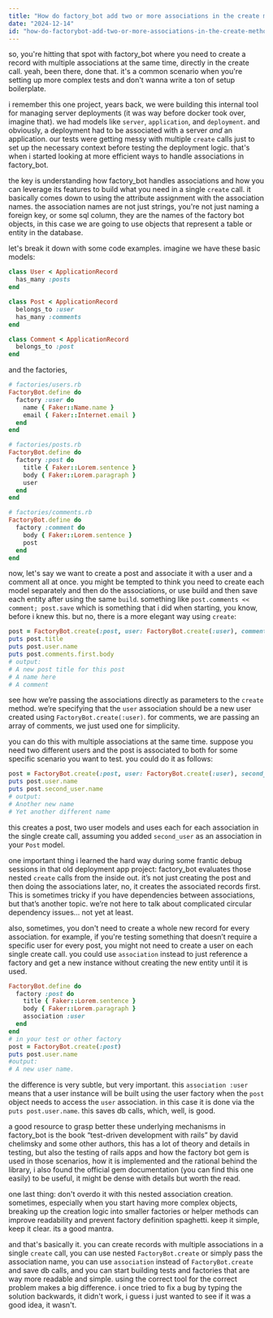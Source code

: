 ```yaml
---
title: "How do factory_bot add two or more associations in the create method?"
date: "2024-12-14"
id: "how-do-factorybot-add-two-or-more-associations-in-the-create-method"
---
```


so, you're hitting that spot with factory_bot where you need to create a record with multiple associations at the same time, directly in the create call. yeah, been there, done that. it's a common scenario when you're setting up more complex tests and don't wanna write a ton of setup boilerplate.

i remember this one project, years back, we were building this internal tool for managing server deployments (it was way before docker took over, imagine that). we had models like `server`, `application`, and `deployment`. and obviously, a deployment had to be associated with a server *and* an application. our tests were getting messy with multiple `create` calls just to set up the necessary context before testing the deployment logic. that's when i started looking at more efficient ways to handle associations in factory_bot.

the key is understanding how factory_bot handles associations and how you can leverage its features to build what you need in a single `create` call. it basically comes down to using the attribute assignment with the association names. the association names are not just strings, you're not just naming a foreign key, or some sql column, they are the names of the factory bot objects, in this case we are going to use objects that represent a table or entity in the database.

let's break it down with some code examples. imagine we have these basic models:

```ruby
class User < ApplicationRecord
  has_many :posts
end

class Post < ApplicationRecord
  belongs_to :user
  has_many :comments
end

class Comment < ApplicationRecord
  belongs_to :post
end

```

and the factories,

```ruby
# factories/users.rb
FactoryBot.define do
  factory :user do
    name { Faker::Name.name }
    email { Faker::Internet.email }
  end
end

# factories/posts.rb
FactoryBot.define do
  factory :post do
    title { Faker::Lorem.sentence }
    body { Faker::Lorem.paragraph }
    user
  end
end

# factories/comments.rb
FactoryBot.define do
  factory :comment do
    body { Faker::Lorem.sentence }
    post
  end
end
```

now, let's say we want to create a post and associate it with a user and a comment all at once. you might be tempted to think you need to create each model separately and then do the associations, or use build and then save each entity after using the same `build`. something like `post.comments << comment; post.save` which is something that i did when starting, you know, before i knew this. but no, there is a more elegant way using `create`:

```ruby
post = FactoryBot.create(:post, user: FactoryBot.create(:user), comments: [FactoryBot.create(:comment)])
puts post.title
puts post.user.name
puts post.comments.first.body
# output:
# A new post title for this post
# A name here
# A comment
```

see how we’re passing the associations directly as parameters to the `create` method. we’re specifying that the `user` association should be a new user created using `FactoryBot.create(:user)`. for comments, we are passing an array of comments, we just used one for simplicity.

you can do this with multiple associations at the same time. suppose you need two different users and the post is associated to both for some specific scenario you want to test. you could do it as follows:

```ruby
post = FactoryBot.create(:post, user: FactoryBot.create(:user), second_user: FactoryBot.create(:user))
puts post.user.name
puts post.second_user.name
# output:
# Another new name
# Yet another different name
```

this creates a post, two user models and uses each for each association in the single create call, assuming you added `second_user` as an association in your `Post` model.

one important thing i learned the hard way during some frantic debug sessions in that old deployment app project: factory_bot evaluates those nested `create` calls from the inside out. it’s not just creating the post and then doing the associations later, no, it creates the associated records first. This is sometimes tricky if you have dependencies between associations, but that’s another topic. we’re not here to talk about complicated circular dependency issues… not yet at least.

also, sometimes, you don't need to create a whole new record for every association. for example, if you're testing something that doesn’t require a specific user for every post, you might not need to create a user on each single create call. you could use `association` instead to just reference a factory and get a new instance without creating the new entity until it is used.

```ruby
FactoryBot.define do
  factory :post do
    title { Faker::Lorem.sentence }
    body { Faker::Lorem.paragraph }
    association :user
  end
end
# in your test or other factory
post = FactoryBot.create(:post)
puts post.user.name
#output:
# A new user name.
```
the difference is very subtle, but very important. this `association :user` means that a user instance will be built using the user factory when the `post` object needs to access the `user` association. in this case it is done via the `puts post.user.name`. this saves db calls, which, well, is good.

a good resource to grasp better these underlying mechanisms in factory_bot is the book “test-driven development with rails” by david chelimsky and some other authors, this has a lot of theory and details in testing, but also the testing of rails apps and how the factory bot gem is used in those scenarios, how it is implemented and the rational behind the library, i also found the official gem documentation (you can find this one easily) to be useful, it might be dense with details but worth the read.

one last thing: don't overdo it with this nested association creation. sometimes, especially when you start having more complex objects, breaking up the creation logic into smaller factories or helper methods can improve readability and prevent factory definition spaghetti. keep it simple, keep it clear. its a good mantra.

and that's basically it. you can create records with multiple associations in a single `create` call, you can use nested `FactoryBot.create` or simply pass the association name, you can use `association` instead of `FactoryBot.create` and save db calls, and you can start building tests and factories that are way more readable and simple. using the correct tool for the correct problem makes a big difference. i once tried to fix a bug by typing the solution backwards, it didn't work, i guess i just wanted to see if it was a good idea, it wasn't.
